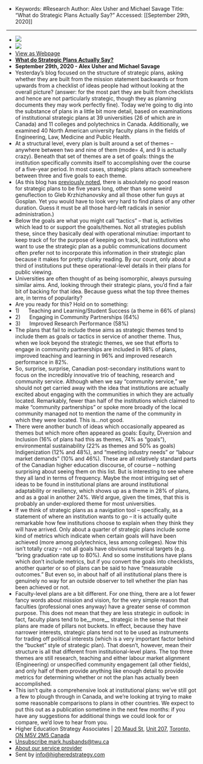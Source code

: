 - Keywords: #Research
Author: Alex Usher and Michael Savage
Title: “What do Strategic Plans Actually Say?”
Accessed: [[September 29th, 2020]]
---------------------
- ![](https://files.constantcontact.com/b69f8b4d001/218a498c-d5fe-469e-bcd1-fe091d57c941.jpg)
- ![](http://files.constantcontact.com/b69f8b4d001/4157ea49-1de4-4dd6-b140-aa10519ff09d.jpg)
- [View as Webpage](http://r20.rs6.net/tn.jsp?f=001fDjMgmFohA4mS7ksDxAc7tiLvZZ5qGYmNOp4xMMoMxn9J0BZCbjLfxkhJZSveib7e7-NFOmB-BNvXHlOGOBqqSEdRw-nKvX6VpJ2-w-iBPmwgRO8ESfEZCKWJccTtCFbJQ1baspT21syRXJgaXgzWQ==&c=X9uwoawUfvQglTXQUiU3khMwIyNLyp4RZP9mIuc8AYemF7_wK22mUA==&ch=WORvqtZnuxdangS-1AG7Q8LUGav3oO19udJ0_5z7Kbrc6MPIYFAw5A==)
- **[What do Strategic Plans Actually Say?](http://r20.rs6.net/tn.jsp?f=001fDjMgmFohA4mS7ksDxAc7tiLvZZ5qGYmNOp4xMMoMxn9J0BZCbjLfxkhJZSveib7wggZwXw0Vf94fgQuiRXQBhSXI2FtzRfJTUXG9yLc4qHM5Z7uu_9cv6ajR7KRoQ00GuJv2lcImN1TuG-CJ7Y8m-NNDzSrVUv85E-6Uf5d--IDAlP4fld1h4MtNfiaHkqvPi1v4SBVUKw=&c=X9uwoawUfvQglTXQUiU3khMwIyNLyp4RZP9mIuc8AYemF7_wK22mUA==&ch=WORvqtZnuxdangS-1AG7Q8LUGav3oO19udJ0_5z7Kbrc6MPIYFAw5A==)**
- **__September 29th, 2020 - Alex Usher and Michael Savage__**
- Yesterday’s blog focused on the structure of strategic plans, asking whether they are built from the mission statement backwards or from upwards from a checklist of ideas people had without looking at the overall picture? (answer: for the most part they are built from checklists and hence are not particularly strategic, though they as planning documents they may work perfectly fine). Today we’re going to dig into the substance of plans in a little bit more detail, based on examinations of institutional strategic plans at 39 universities (26 of which are in Canada) and 11 colleges and polytechnics in Canada. Additionally, we examined 40 North American university faculty plans in the fields of Engineering, Law, Medicine and Public Health.
- At a structural level, every plan is built around a set of themes – anywhere between two and nine of them (mode= 4, and 9 is actually crazy). Beneath that set of themes are a set of goals: things the institution specifically commits itself to accomplishing over the course of a five-year period. In most cases, strategic plans attach somewhere between three and five goals to each theme.
- (As this blog has [previously noted](), there is absolutely no good reason for strategic plans to be five years long, other than some weird genuflection to Gleb Krzhizhanovsky and all those other fun guys at Gosplan. Yet you would have to look very hard to find plans of any other duration. Guess it must be all those hard-left radicals in senior administration.)
- Below the goals are what you might call “tactics” – that is, activities which lead to or support the goals/themes. Not all strategies publish these, since they basically deal with operational minutiae: important to keep track of for the purpose of keeping on track, but institutions who want to use the strategic plan as a public communications document often prefer not to incorporate this information in their strategic plan because it makes for pretty clunky reading. By our count, only about a third of institutions put these operational-level details in their plans for public viewing.
- Universities are often thought of as being isomorphic, always pursuing similar aims. And, looking through their strategic plans, you’d find a fair bit of backing for that idea. Because guess what the top three themes are, in terms of popularity?
- Are you ready for this? Hold on to something:
- 1)      Teaching and Learning/Student Success (a theme in 66% of plans)
- 2)      Engaging in Community Partnerships (64%)
- 3)      Improved Research Performance (58%)
- The plans that fail to include these aims as strategic themes tend to include them as goals or tactics in service of another theme. Thus, when we look beyond the strategic themes, we see that efforts to engage in community partnerships are included in 98% of plans, improved teaching and learning in 96% and improved research performance in 82%.
- So, surprise, surprise, Canadian post-secondary institutions want to focus on the incredibly innovative trio of teaching, research and community service. Although when we say “community service,” we should not get carried away with the idea that institutions are actually excited about engaging with the communities in which they are actually located. Remarkably, fewer than half of the institutions which claimed to make “community partnerships” or spoke more broadly of the local community managed not to mention the name of the community in which they were located. This is…not good.
- There were another bunch of ideas which occasionally appeared as themes but which more often appeared as goals: Equity, Diversion and Inclusion (16% of plans had this as themes, 74% as “goals”), environmental sustainability (22% as themes and 50% as goals) Indigenization (12% and 48%), and “meeting industry needs” or “labour market demands” (10% and 46%). These are all relatively standard parts of the Canadian higher education discourse, of course – nothing surprising about seeing them on this list. But is interesting to see where they all land in terms of frequency. Maybe the most intriguing set of ideas to be found in institutional plans are around institutional adaptability or resiliency, which shows up as a theme in 28% of plans, and as a goal in another 24%. We’d argue, given the times, that this is probably an under-explored theme for most universities.
- If we think of strategic plans as a navigation tool – specifically, as a statement of where an institution wants to go – it is actually quite remarkable how few institutions choose to explain when they think they will have arrived. Only about a quarter of strategic plans include some kind of metrics which indicate when certain goals will have been achieved (more among polytechnics, less among colleges). Now this isn’t totally crazy – not all goals have obvious numerical targets (e.g. “bring graduation rate up to 80%). And so some institutions have plans which don’t include metrics, but if you convert the goals into checklists, another quarter or so of plans can be said to have “measurable outcomes.” But even so, in about half of all institutional plans there is genuinely no way for an outside observer to tell whether the plan has been achieved or not.
- Faculty-level plans are a bit different. For one thing, there are a lot fewer fancy words about mission and vision, for the very simple reason that faculties (professional ones anyway) have a greater sense of common purpose. This does not mean that they are less strategic in outlook: in fact, faculty plans tend to be__more__ strategic in the sense that their plans are made of pillars not buckets. In effect, because they have narrower interests, strategic plans tend not to be used as instruments for trading off political interests (which is a very important factor behind the “bucket” style of strategic plan). That doesn’t, however, mean their structure is all that different from institutional-level plans. The top three themes are still research, teaching and either labour market alignment (Engineering) or unspecified community engagement (all other fields), and only half of them provide anything like enough detail to provide metrics for determining whether or not the plan has actually been accomplished.
- This isn’t quite a comprehensive look at institutional plans: we’ve still got a few to plough through in Canada, and we’re looking at trying to make some reasonable comparisons to plans in other countries. We expect to put this out as a publication sometime in the next few months: if you have any suggestions for additional things we could look for or compare, we’d love to hear from you.
- Higher Education Strategy Associates | [20 Maud St](x-apple-data-detectors://4/1)[,](x-apple-data-detectors://4/1) [Unit 207](x-apple-data-detectors://4/1)[,](x-apple-data-detectors://4/1) [Toronto, ON M5V 2M5 Canada](x-apple-data-detectors://4/1)
- [Unsubscribe mark.husbands@twu.ca](https://visitor.constantcontact.com/do?p=un&m=001YkR0uNA4hhPw8N5-BgqpQA%3D&ch=162c81ac-72c2-11ea-911a-d4ae52a2cb52&ca=938375f3-5128-4dd7-aaa9-47428d2b38f9)
- [About our service provider](http://www.constantcontact.com/legal/service-provider?cc=about-service-provider)
- Sent by [info@higheredstrategy.com](mailto:info@higheredstrategy.com)
